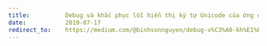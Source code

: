 ```yaml
---
title:          Debug và khắc phục lỗi hiển thị ký tự Unicode của ứng dụng Web
date:           2019-07-17
redirect_to:    https://medium.com/@binhsonnguyen/debug-v%C3%A0-kh%E1%BA%AFc-ph%E1%BB%A5c-l%E1%BB%97i-hi%E1%BB%83n-th%E1%BB%8B-k%C3%BD-t%E1%BB%B1-unicode-c%E1%BB%A7a-%E1%BB%A9ng-d%E1%BB%A5ng-web-85665ff0fab4?sk=189faf9388a109230c2a4b6383397849
---
```


